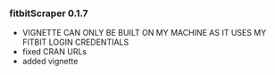 
### fitbitScraper 0.1.7
* VIGNETTE CAN ONLY BE BUILT ON MY MACHINE AS IT USES MY FITBIT LOGIN CREDENTIALS
* fixed CRAN URLs
* added vignette